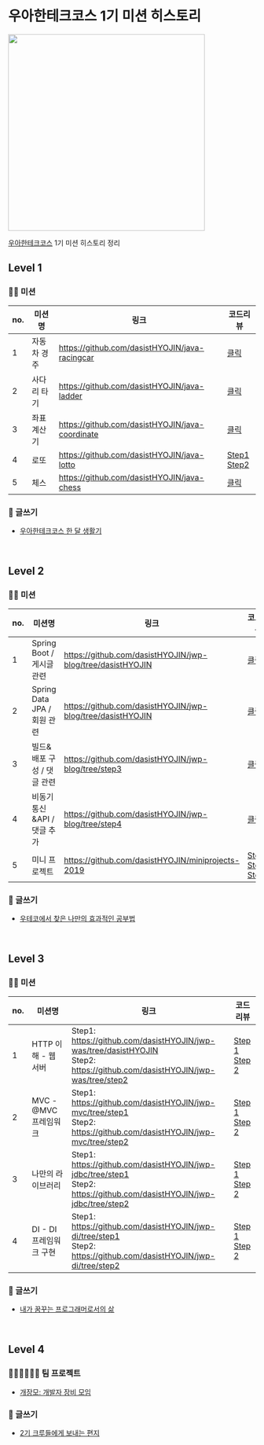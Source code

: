 # 우아한테크코스 1기 미션 히스토리
<img src="http://woowabros.github.io/img/2019-02-08/techcourse_poster.jpeg" width="400px">

[우아한테크코스](https://woowacourse.github.io/) 1기 미션 히스토리 정리

## Level 1
### 👩‍💻 미션
|no.|미션명|링크|코드리뷰|
|---|---|---|---|
|1|자동차 경주|https://github.com/dasistHYOJIN/java-racingcar|[클릭](https://github.com/woowacourse/java-racingcar/pull/45)|
|2|사다리 타기|https://github.com/dasistHYOJIN/java-ladder|[클릭](https://github.com/woowacourse/java-ladder/pull/20)|
|3|좌표 계산기|https://github.com/dasistHYOJIN/java-coordinate|[클릭](https://github.com/woowacourse/java-coordinate/pull/26)|
|4|로또|https://github.com/dasistHYOJIN/java-lotto|[Step1](https://github.com/woowacourse/java-lotto/pull/45)</br>  [Step2](https://github.com/woowacourse/java-lotto/pull/95)|
|5|체스|https://github.com/dasistHYOJIN/java-chess|[클릭](https://github.com/woowacourse/java-chess/pull/43)|

### 📝 글쓰기
* [우아한테크코스 한 달 생활기](https://github.com/dasistHYOJIN/woowa-writing-1/blob/dasistHYOJIN/lv1_%EA%B8%B0%EB%A1%9D.md)
</br>

## Level 2
### 👩‍💻 미션
|no.|미션명|링크|코드리뷰|
|---|---|---|---|
|1|Spring Boot / 게시글 관련|https://github.com/dasistHYOJIN/jwp-blog/tree/dasistHYOJIN|[클릭](https://github.com/woowacourse/jwp-blog/pull/34)|
|2|Spring Data JPA / 회원 관련|https://github.com/dasistHYOJIN/jwp-blog/tree/dasistHYOJIN|[클릭](https://github.com/woowacourse/jwp-blog/pull/92)|
|3|빌드&배포 구성 / 댓글 관련|https://github.com/dasistHYOJIN/jwp-blog/tree/step3|[클릭](https://github.com/woowacourse/jwp-blog/pull/127)|
|4|비동기 통신&API / 댓글 추가|https://github.com/dasistHYOJIN/jwp-blog/tree/step4|[클릭](https://github.com/woowacourse/jwp-blog/pull/198)|
|5|미니 프로젝트|https://github.com/dasistHYOJIN/miniprojects-2019|[Step1](https://github.com/woowacourse/miniprojects-2019/pull/4)</br> [Step2](https://github.com/woowacourse/miniprojects-2019/pull/19)</br> [Step3](https://github.com/woowacourse/miniprojects-2019/pull/31)|

### 📝 글쓰기
* [우테코에서 찾은 나만의 효과적인 공부법](https://github.com/dasistHYOJIN/woowa-writing-1/blob/dasistHYOJIN/lv2_%EC%84%B1%EC%9E%A5.md)
</br>

## Level 3
### 👩‍💻 미션
|no.|미션명|링크|코드리뷰|
|---|---|---|---|
|1|HTTP 이해 - 웹 서버|Step1: https://github.com/dasistHYOJIN/jwp-was/tree/dasistHYOJIN</br> Step2: https://github.com/dasistHYOJIN/jwp-was/tree/step2|[Step 1](https://github.com/woowacourse/jwp-was/pull/31)</br> [Step 2](https://github.com/woowacourse/jwp-was/pull/69)|
|2|MVC - @MVC 프레임워크|Step1: https://github.com/dasistHYOJIN/jwp-mvc/tree/step1</br> Step2: https://github.com/dasistHYOJIN/jwp-mvc/tree/step2|[Step 1](https://github.com/woowacourse/jwp-mvc/pull/24)</br> [Step 2](https://github.com/woowacourse/jwp-mvc/pull/66)|
|3|나만의 라이브러리|Step1: https://github.com/dasistHYOJIN/jwp-jdbc/tree/step1</br> Step2: https://github.com/dasistHYOJIN/jwp-jdbc/tree/step2|[Step 1](https://github.com/woowacourse/jwp-jdbc/pull/6)</br> [Step 2](https://github.com/woowacourse/jwp-jdbc/pull/94)|
|4|DI - DI 프레임워크 구현|Step1: https://github.com/dasistHYOJIN/jwp-di/tree/step1</br> Step2: https://github.com/dasistHYOJIN/jwp-di/tree/step2|[Step 1](https://github.com/woowacourse/jwp-di/pull/44)</br> [Step 2](https://github.com/woowacourse/jwp-di/pull/80)|

### 📝 글쓰기
* [내가 꿈꾸는 프로그래머로서의 삶](https://github.com/dasistHYOJIN/woowa-writing-1/blob/dasistHYOJIN/lv3_%EC%84%B1%EC%88%99.md)
</br>

## Level 4
### 🏃🏻‍♀️🏃🏻‍♂️ 팀 프로젝트
* [개장모: 개발자 장비 모임](https://github.com/gae-jang-mo)

### 📝 글쓰기
* [2기 크루들에게 보내는 편지](https://github.com/dasistHYOJIN/woowa-writing-1/blob/dasistHYOJIN/lv4_%ED%9A%8C%EA%B3%A0.md)
